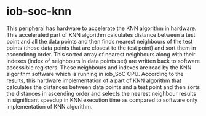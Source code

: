 # iob-soc-knn
This peripheral has hardware to accelerate the KNN algorithm in hardware. This accelerated part of KNN algorithm calculates distance between a test point and all the data points and then finds nearest neighbours of the test points (those data points that are closest to the test point) and sort them in ascendinng order. This sorted array of nearest neighbours along with their indexes (index of neighbours in data points set) are written back to software accessible registers. These neighbours and indexes are read by the KNN algorithm software which is running in iob_SoC CPU. 
According to the results, this hardware implementation of a part of KNN algorithm that calculates the distances between data points and a test point and then sorts the distances in ascending order and selects the nearest neighbour results in significant speedup in KNN execution time as compared to software only implementation of KNN algorithm.

